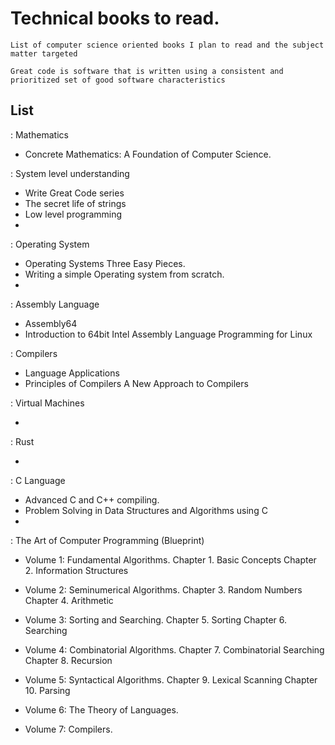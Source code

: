 # Technical books to read.

`List of computer science oriented books I plan to read and the subject matter targeted`

`Great code is software that is written using a consistent and prioritized set of good software characteristics`

## List


: Mathematics

- Concrete Mathematics: A Foundation of Computer Science.

: System level understanding

- Write Great Code series
- The secret life of strings
- Low level programming
- 

: Operating System

- Operating Systems Three Easy Pieces. 
- Writing a simple Operating system from scratch.
- 

: Assembly Language

- Assembly64
- Introduction to 64bit Intel Assembly Language Programming for Linux


: Compilers

- Language Applications
- Principles of Compilers A New Approach to Compilers


: Virtual Machines

- 

: Rust

- 

: C Language

- Advanced C and C++ compiling.
- Problem Solving in Data Structures and Algorithms using C
- 



: The Art of Computer Programming (Blueprint)

- Volume 1: Fundamental Algorithms.
     Chapter 1. Basic Concepts
     Chapter 2. Information Structures

- Volume 2: Seminumerical Algorithms.
     Chapter 3. Random Numbers
     Chapter 4. Arithmetic
    
- Volume 3: Sorting and Searching.
     Chapter 5. Sorting
     Chapter 6. Searching

- Volume 4: Combinatorial Algorithms.
     Chapter 7. Combinatorial Searching
     Chapter 8. Recursion

- Volume 5: Syntactical Algorithms.
     Chapter 9. Lexical Scanning
     Chapter 10. Parsing

- Volume 6: The Theory of Languages.

- Volume 7: Compilers.